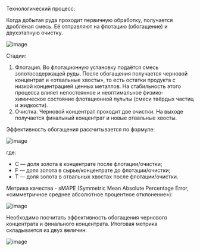Технологический процесс:

Когда добытая руда проходит первичную обработку, получается дроблёная смесь. Её отправляют на флотацию (обогащение) и двухэтапную очистку.

![image](https://github.com/deniskriukov/predictions-of-the-recovery-coefficient-of-gold-from-ore/assets/113203842/d9d07103-3784-4da3-bd60-e86a5dffbc15)

Стадии:
1. Флотация. Во флотационную установку подаётся смесь золотосодержащей руды. После обогащения получается черновой концентрат и «отвальные хвосты», то есть остатки продукта с низкой концентрацией ценных металлов. На стабильность этого процесса влияет непостоянное и неоптимальное физико-химическое состояние флотационной пульпы (смеси твёрдых частиц и жидкости).
2. Очистка. Черновой концентрат проходит две очистки. На выходе получается финальный концентрат и новые отвальные хвосты.

Эффективность обогащения рассчитывается по формуле:

![image](https://github.com/deniskriukov/predictions-of-the-recovery-coefficient-of-gold-from-ore/assets/113203842/c310a7e5-616d-4b68-9bd7-1cd4e213fb52)

где:
- C — доля золота в концентрате после флотации/очистки;
- F — доля золота в сырье/концентрате до флотации/очистки;
- T — доля золота в отвальных хвостах после флотации/очистки.

Метрика качества - sMAPE (Symmetric Mean Absolute Percentage Error, «симметричное среднее абсолютное процентное отклонение»):

![image](https://github.com/deniskriukov/predictions-of-the-recovery-coefficient-of-gold-from-ore/assets/113203842/2a3e8123-d273-4258-9b55-4e659a40bd2c)

Необходимо посчитать эффективность обогащения чернового концентрата и финального концентрата. Итоговая метрика складывается из двух величин:

![image](https://github.com/deniskriukov/predictions-of-the-recovery-coefficient-of-gold-from-ore/assets/113203842/e660f21a-1a48-4bf4-b292-e371ab7ad3a6)
